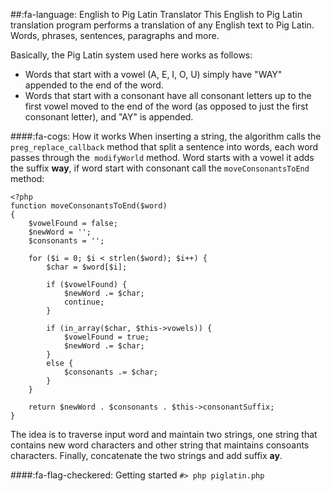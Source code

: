 ##:fa-language: English to Pig Latin Translator
This English to Pig Latin translation program performs a translation of any English text to Pig Latin. Words, phrases, sentences, paragraphs and more.

Basically, the Pig Latin system used here works as follows:
- Words that start with a vowel (A, E, I, O, U) simply have "WAY" appended to the end of the word.
- Words that start with a consonant have all consonant letters up to the first vowel moved to the end of the word (as opposed to just the first consonant letter), and "AY" is appended.


####:fa-cogs: How it works
When inserting a string, the algorithm calls the `preg_replace_callback` method that split a sentence into words, each word passes through the` modifyWorld` method. Word starts with a vowel it adds the suffix **way**, if word start with consonant  call the `moveConsonantsToEnd` method:

    <?php
	function moveConsonantsToEnd($word)
	{
		$vowelFound = false;
		$newWord = '';
		$consonants = '';

		for ($i = 0; $i < strlen($word); $i++) {
			$char = $word[$i];

			if ($vowelFound) {
				$newWord .= $char;
				continue;
			}

			if (in_array($char, $this->vowels)) {
				$vowelFound = true;
				$newWord .= $char;
			}
			else {
				$consonants .= $char;
			}
		}

		return $newWord . $consonants . $this->consonantSuffix;
	}
	
	
	
The idea is to traverse input word and maintain two strings, one string that contains new word characters and other string that maintains consoants characters. Finally, concatenate the two strings and add suffix **ay**.

####:fa-flag-checkered: Getting started
`#> php piglatin.php`